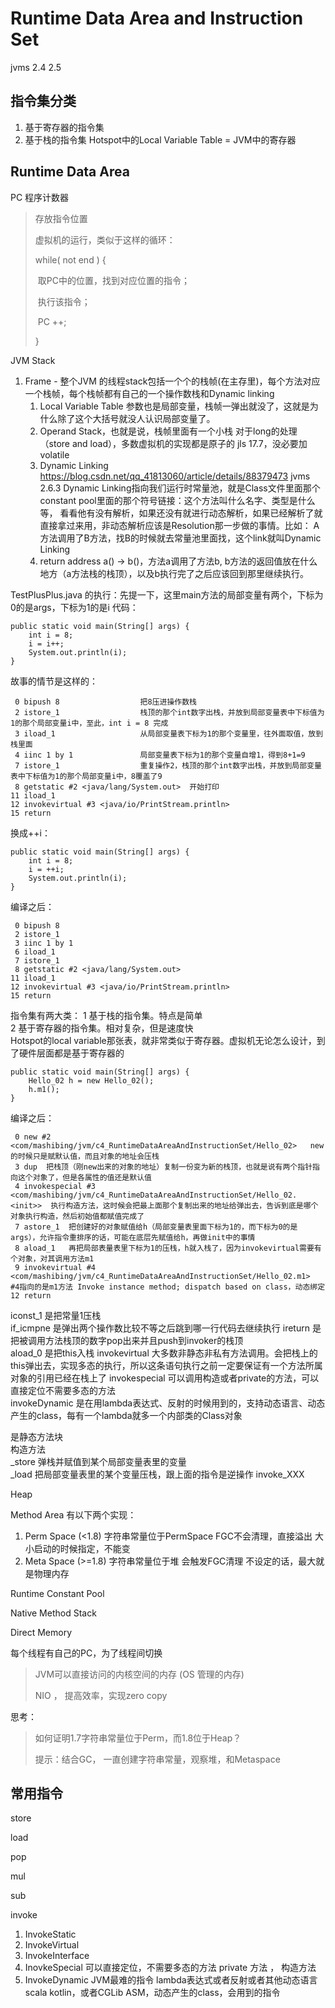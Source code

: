 # Runtime Data Area and Instruction Set

jvms 2.4 2.5

## 指令集分类

1. 基于寄存器的指令集
2. 基于栈的指令集
   Hotspot中的Local Variable Table = JVM中的寄存器

## Runtime Data Area

PC 程序计数器

> 存放指令位置
>
> 虚拟机的运行，类似于这样的循环：
>
> while( not end ) {
>
> ​	取PC中的位置，找到对应位置的指令；
>
> ​	执行该指令；
>
> ​	PC ++;
>
> }

JVM Stack

1. Frame - 整个JVM 的线程stack包括一个个的栈帧(在主存里)，每个方法对应一个栈帧，每个栈帧都有自己的一个操作数栈和Dynamic linking
   1. Local Variable Table 参数也是局部变量，栈帧一弹出就没了，这就是为什么除了这个大括号就没人认识局部变量了。
   2. Operand Stack，也就是说，栈帧里面有一个小栈
      对于long的处理（store and load），多数虚拟机的实现都是原子的
      jls 17.7，没必要加volatile
   3. Dynamic Linking
       https://blog.csdn.net/qq_41813060/article/details/88379473 
      jvms 2.6.3
      Dynamic Linking指向我们运行时常量池，就是Class文件里面那个constant pool里面的那个符号链接：这个方法叫什么名字、类型是什么等，
      看看他有没有解析，如果还没有就进行动态解析，如果已经解析了就直接拿过来用，非动态解析应该是Resolution那一步做的事情。比如：
      A方法调用了B方法，找B的时候就去常量池里面找，这个link就叫Dynamic Linking
   4. return address
      a() -> b()，方法a调用了方法b, b方法的返回值放在什么地方（a方法栈的栈顶），以及b执行完了之后应该回到那里继续执行。

TestPlusPlus.java 的执行：先提一下，这里main方法的局部变量有两个，下标为0的是args，下标为1的是i
代码：
```
public static void main(String[] args) {
    int i = 8;
    i = i++;
    System.out.println(i);
}
```
故事的情节是这样的：
```
 0 bipush 8                  把8压进操作数栈 
 2 istore_1                  栈顶的那个int数字出栈，并放到局部变量表中下标值为1的那个局部变量i中，至此，int i = 8 完成
 3 iload_1                   从局部变量表下标为1的那个变量里，往外面取值，放到栈里面
 4 iinc 1 by 1               局部变量表下标为1的那个变量自增1，得到8+1=9
 7 istore_1                  重复操作2，栈顶的那个int数字出栈，并放到局部变量表中下标值为1的那个局部变量i中，8覆盖了9
 8 getstatic #2 <java/lang/System.out>  开始打印
11 iload_1
12 invokevirtual #3 <java/io/PrintStream.println>
15 return
```
换成++i：
```
public static void main(String[] args) {
    int i = 8;
    i = ++i;
    System.out.println(i);
}
```
编译之后：
```
 0 bipush 8
 2 istore_1
 3 iinc 1 by 1
 6 iload_1
 7 istore_1
 8 getstatic #2 <java/lang/System.out>
11 iload_1
12 invokevirtual #3 <java/io/PrintStream.println>
15 return
```
指令集有两大类：
1 基于栈的指令集。特点是简单  
2 基于寄存器的指令集。相对复杂，但是速度快  
Hotspot的local variable那张表，就非常类似于寄存器。虚拟机无论怎么设计，到了硬件层面都是基于寄存器的

```
public static void main(String[] args) {
    Hello_02 h = new Hello_02();
    h.m1();
}
```
编译之后：
```
 0 new #2 <com/mashibing/jvm/c4_RuntimeDataAreaAndInstructionSet/Hello_02>   new的时候只是赋默认值，而且对象的地址会压栈
 3 dup  把栈顶（刚new出来的对象的地址）复制一份变为新的栈顶，也就是说有两个指针指向这个对象了，但是各属性的值还是默认值
 4 invokespecial #3 <com/mashibing/jvm/c4_RuntimeDataAreaAndInstructionSet/Hello_02.<init>>  执行构造方法，这时候会把最上面那个复制出来的地址给弹出去，告诉到底是哪个对象执行构造，然后初始值都赋值完成了
 7 astore_1  把创建好的对象赋值给h（局部变量表里面下标为1的，而下标为0的是args），允许指令重排序的话，可能在底层先赋值给h，再做init中的事情
 8 aload_1   再把局部表量表里下标为1的压栈，h就入栈了，因为invokevirtual需要有个对象，对其调用方法m1
 9 invokevirtual #4 <com/mashibing/jvm/c4_RuntimeDataAreaAndInstructionSet/Hello_02.m1>   #4指向的是m1方法 Invoke instance method; dispatch based on class，动态绑定
12 return
```
iconst_1 是把常量1压栈  
if_icmpne 是弹出两个操作数比较不等之后跳到哪一行代码去继续执行
ireturn 是把被调用方法栈顶的数字pop出来并且push到invoker的栈顶  
aload_0 是把this入栈
invokevirtual 大多数非静态非私有方法调用。会把栈上的this弹出去，实现多态的执行，所以这条语句执行之前一定要保证有一个方法所属对象的引用已经在栈上了
invokespecial 可以调用构造或者private的方法，可以直接定位不需要多态的方法  
invokeDynamic 是在用lambda表达式、反射的时候用到的，支持动态语言、动态产生的class，每有一个lambda就多一个内部类的Class对象

<clinit> 是静态方法块    
<init> 构造方法  
_store 弹栈并赋值到某个局部变量表里的变量  
_load 把局部变量表里的某个变量压栈，跟上面的指令是逆操作
invoke_XXX 

Heap

Method Area 有以下两个实现：

1. Perm Space (<1.8)
   字符串常量位于PermSpace
   FGC不会清理，直接溢出
   大小启动的时候指定，不能变
2. Meta Space (>=1.8)
   字符串常量位于堆
   会触发FGC清理
   不设定的话，最大就是物理内存

Runtime Constant Pool

Native Method Stack

Direct Memory

每个线程有自己的PC，为了线程间切换

> JVM可以直接访问的内核空间的内存 (OS 管理的内存)
>
> NIO ， 提高效率，实现zero copy

思考：

> 如何证明1.7字符串常量位于Perm，而1.8位于Heap？
>
> 提示：结合GC， 一直创建字符串常量，观察堆，和Metaspace



## 常用指令

store

load

pop

mul

sub

invoke

1. InvokeStatic
2. InvokeVirtual
3. InvokeInterface
4. InovkeSpecial
   可以直接定位，不需要多态的方法
   private 方法 ， 构造方法
5. InvokeDynamic
   JVM最难的指令
   lambda表达式或者反射或者其他动态语言scala kotlin，或者CGLib ASM，动态产生的class，会用到的指令

